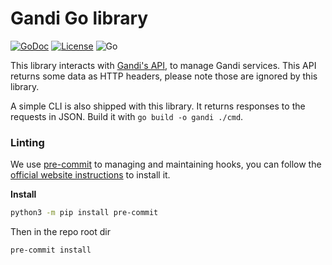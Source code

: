 # Gandi Go library

[![GoDoc](https://godoc.org/github.com/go-gandi/go-gandi?status.svg)](https://godoc.org/github.com/go-gandi/go-gandi)
[![License](https://img.shields.io/badge/license-MIT-blue.svg)](https://raw.githubusercontent.com/go-gandi/go-gandi/master/LICENSE)
![Go](https://github.com/go-gandi/go-gandi/workflows/Go/badge.svg)

This library interacts with [Gandi's API](https://api.gandi.net/docs/), to manage Gandi services. This API returns some data as HTTP headers, please note those are ignored by this library.

A simple CLI is also shipped with this library. It returns responses to the requests in JSON. Build it with `go build -o gandi ./cmd`.

### Linting

We use [pre-commit](https://pre-commit.com/) to managing and maintaining hooks, you can follow the [official website instructions](https://pre-commit.com/#install) to install it.

**Install**

```bash
python3 -m pip install pre-commit
```

Then in the repo root dir

```bash
pre-commit install
```
